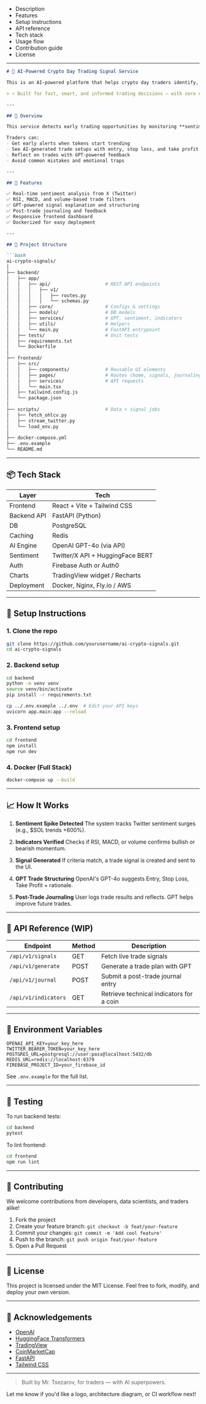 
* Description
* Features
* Setup instructions
* API reference
* Tech stack
* Usage flow
* Contribution guide
* License

---

````md
# 🚀 AI-Powered Crypto Day Trading Signal Service

This is an AI-powered platform that helps crypto day traders identify, structure, and improve trade opportunities using real-time sentiment, technical indicators, and GPT-based trade planning.

> ⚡ Built for fast, smart, and informed trading decisions — with zero noise.

---

## 🧠 Overview

This service detects early trading opportunities by monitoring **sentiment spikes on X (formerly Twitter)** and combining them with **technical analysis** indicators like RSI and MACD. It then leverages **OpenAI's GPT-4o** to generate structured trade setups and post-trade journaling.

Traders can:
- Get early alerts when tokens start trending
- See AI-generated trade setups with entry, stop loss, and take profit
- Reflect on trades with GPT-powered feedback
- Avoid common mistakes and emotional traps

---

## 🎯 Features

✅ Real-time sentiment analysis from X (Twitter)  
✅ RSI, MACD, and volume-based trade filters  
✅ GPT-powered signal explanation and structuring  
✅ Post-trade journaling and feedback  
✅ Responsive frontend dashboard  
✅ Dockerized for easy deployment  

---

## 📁 Project Structure

```bash
ai-crypto-signals/
│
├── backend/
│   ├── app/
│   │   ├── api/                    # REST API endpoints
│   │   │   ├── v1/
│   │   │   │   ├── routes.py
│   │   │   │   └── schemas.py
│   │   ├── core/                   # Configs & settings
│   │   ├── models/                 # DB models
│   │   ├── services/               # GPT, sentiment, indicators
│   │   ├── utils/                  # Helpers
│   │   └── main.py                 # FastAPI entrypoint
│   ├── tests/                      # Unit tests
│   ├── requirements.txt
│   └── Dockerfile
│
├── frontend/
│   ├── src/
│   │   ├── components/             # Reusable UI elements
│   │   ├── pages/                  # Routes (home, signals, journaling)
│   │   ├── services/               # API requests
│   │   └── main.tsx
│   ├── tailwind.config.js
│   └── package.json
│
├── scripts/                        # Data + signal jobs
│   ├── fetch_ohlcv.py
│   ├── stream_twitter.py
│   └── load_env.py
│
├── docker-compose.yml
├── .env.example
└── README.md
````

---

## 📦 Tech Stack

| Layer       | Tech                             |
| ----------- | -------------------------------- |
| Frontend    | React + Vite + Tailwind CSS      |
| Backend API | FastAPI (Python)                 |
| DB          | PostgreSQL                       |
| Caching     | Redis                            |
| AI Engine   | OpenAI GPT-4o (via API)          |
| Sentiment   | Twitter/X API + HuggingFace BERT |
| Auth        | Firebase Auth or Auth0           |
| Charts      | TradingView widget / Recharts    |
| Deployment  | Docker, Nginx, Fly.io / AWS      |

---

## 🔧 Setup Instructions

### 1. Clone the repo

```bash
git clone https://github.com/yourusername/ai-crypto-signals.git
cd ai-crypto-signals
```

### 2. Backend setup

```bash
cd backend
python -m venv venv
source venv/bin/activate
pip install -r requirements.txt

cp ../.env.example ../.env  # Edit your API keys
uvicorn app.main:app --reload
```

### 3. Frontend setup

```bash
cd frontend
npm install
npm run dev
```

### 4. Docker (Full Stack)

```bash
docker-compose up --build
```

---

## 📈 How It Works

1. **Sentiment Spike Detected**
   The system tracks Twitter sentiment surges (e.g., \$SOL trends +600%).

2. **Indicators Verified**
   Checks if RSI, MACD, or volume confirms bullish or bearish momentum.

3. **Signal Generated**
   If criteria match, a trade signal is created and sent to the UI.

4. **GPT Trade Structuring**
   OpenAI's GPT-4o suggests Entry, Stop Loss, Take Profit + rationale.

5. **Post-Trade Journaling**
   User logs trade results and reflects. GPT helps improve future trades.

---

## 📡 API Reference (WIP)

| Endpoint             | Method | Description                              |
| -------------------- | ------ | ---------------------------------------- |
| `/api/v1/signals`    | GET    | Fetch live trade signals                 |
| `/api/v1/generate`   | POST   | Generate a trade plan with GPT           |
| `/api/v1/journal`    | POST   | Submit a post-trade journal entry        |
| `/api/v1/indicators` | GET    | Retrieve technical indicators for a coin |

---

## 🔑 Environment Variables

```env
OPENAI_API_KEY=your_key_here
TWITTER_BEARER_TOKEN=your_key_here
POSTGRES_URL=postgresql://user:pass@localhost:5432/db
REDIS_URL=redis://localhost:6379
FIREBASE_PROJECT_ID=your_firebase_id
```

See `.env.example` for the full list.

---

## 🧪 Testing

To run backend tests:

```bash
cd backend
pytest
```

To lint frontend:

```bash
cd frontend
npm run lint
```

---

## 🤝 Contributing

We welcome contributions from developers, data scientists, and traders alike!

1. Fork the project
2. Create your feature branch: `git checkout -b feat/your-feature`
3. Commit your changes: `git commit -m 'Add cool feature'`
4. Push to the branch: `git push origin feat/your-feature`
5. Open a Pull Request

---

## 📄 License

This project is licensed under the MIT License.
Feel free to fork, modify, and deploy your own version.

---

## 🙌 Acknowledgements

* [OpenAI](https://openai.com/)
* [HuggingFace Transformers](https://huggingface.co/)
* [TradingView](https://www.tradingview.com/)
* [CoinMarketCap](https://coinmarketcap.com/)
* [FastAPI](https://fastapi.tiangolo.com/)
* [Tailwind CSS](https://tailwindcss.com/)

---

> Built by Mr. Tsezarov, for traders — with AI superpowers.
 
Let me know if you'd like a logo, architecture diagram, or CI workflow next!
```
